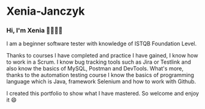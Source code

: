# Xenia-Janczyk
### Hi, I'm Xenia 👋👩🏻‍💻
I am a beginner software tester with knowledge of ISTQB Foundation Level.

Thanks to courses I have completed and practice I have gained, I know
how to work in a Scrum. I know bug tracking tools such as Jira or Testlink
and also know the basics of MySQL, Postman and DevTools. What's more, thanks 
to the automation testing course I know the basics of programming language 
which is Java, framework Selenium and how to work with Github. 

I created this portfolio to show what I have mastered. So welcome and enjoy it 😄
